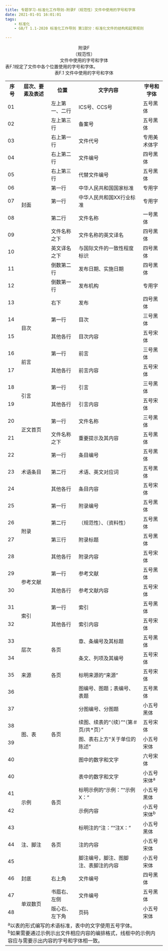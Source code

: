 ```yaml
---
title: 专题学习-标准化工作导则-附录F（规范性）文件中使用的字号和字体
date: 2021-01-01 16:01:01
tags: 
	- 标准化
	- GB/T 1.1-2020 标准化工作导则 第1部分：标准化文件的结构和起草规则

---
```




<center>附录F<br>（规范性）<br>文件中使用的字号和字体</center>
表F.1规定了文件中各个位置使用的字号和字体。

<center>表F.1 文件中使用的字号和字体</center>
<table>
    <tr>
        <th>序号</th>
        <th>层次、要素及表述</th>
        <th>位置</th>
        <th>文字内容</th>
        <th>字号和字体</th>
    </tr>
    <tr>
        <td>01</td>
        <td rowspan='13'>封面</td>
        <td>左上第一、二行</td>
        <td>ICS号、CCS号</td>
        <td>五号黑体</td>
    </tr>
    <tr>
        <td>02</td>
        <td>左上第三行</td>
        <td>备案号</td>
        <td>五号黑体</td>
    </tr>
    <tr>
        <td>03</td>
        <td>右上第一行</td>
        <td>文件代号</td>
        <td>专用美术体字</td>
    </tr>
    <tr>
        <td>04</td>
        <td>右上第二行</td>
        <td>文件编号</td>
        <td>四号黑体</td>
    </tr>
    <tr>
        <td>05</td>
        <td>右上第三行</td>
        <td>代替文件编号</td>
        <td>五号黑体</td>
    </tr>
    <tr>
        <td>06</td>
        <td>第一行</td>
        <td>中华人民共和国国家标准</td>
        <td>专用字</td>
    </tr>
    <tr>
        <td>07</td>
        <td>第一行</td>
        <td>中华人民共和国XX行业标准</td>
        <td>专用字</td>
    </tr>
    <tr>
        <td>08</td>
        <td>第二行</td>
        <td>文件名称</td>
        <td>一号黑体</td>
    </tr>
    <tr>
        <td>09</td>
        <td>文件名称之下</td>
        <td>文件名称的英文译名</td>
        <td>四号黑体</td>
    </tr>
    <tr>
        <td>10</td>
        <td>英文译名之下</td>
        <td>与国际文件的一致性程度标识</td>
        <td>四号黑体</td>
    </tr>
    <tr>
        <td>11</td>
        <td>倒数第二行</td>
        <td>发布日期、实施日期</td>
        <td>四号黑体</td>
    </tr>
    <tr>
        <td>12</td>
        <td>倒数第一行</td>
        <td>发布机构</td>
        <td>专用字</td>
    </tr>
    <tr>
        <td>13</td>
        <td>右下</td>
        <td>发布</td>
        <td>四号黑体</td>
    </tr>
    <tr>
        <td>14</td>
        <td rowspan='2'>目次</td>
        <td>第一行</td>
        <td>目次</td>
        <td>三号黑体</td>
    </tr>
    <tr>
        <td>15</td>
        <td>其他各行</td>
        <td>目次内容</td>
        <td>五号宋体</td>
    </tr>
    <tr>
        <td>16</td>
        <td rowspan='2'>前言</td>
        <td>第一行</td>
        <td>前言</td>
        <td>三号黑体</td>
    </tr>
    <tr>
        <td>17</td>
        <td>其他各行</td>
        <td>前言内容</td>
        <td>五号宋体</td>
    </tr>
    <tr>
        <td>18</td>
        <td rowspan='2'>引言</td>
        <td>第一行</td>
        <td>引言</td>
        <td>三号黑体</td>
    </tr>
    <tr>
        <td>19</td>
        <td>其他各行</td>
        <td>引言内容</td>
        <td>五号宋体</td>
    </tr>
    <tr>
        <td>20</td>
        <td rowspan='2'>正文首页</td>
        <td>第一行</td>
        <td>文件名称</td>
        <td>三号黑体</td>
    </tr>
    <tr>
        <td>21</td>
        <td>文件名称之下</td>
        <td>重要提示及其内容</td>
        <td>五号黑体</td>
    </tr>
    <tr>
        <td>22</td>
        <td rowspan='3'>术语条目</td>
        <td>第一行</td>
        <td>条目编号</td>
        <td>五号黑体</td>
    </tr>
    <tr>
        <td>23</td>
        <td>第二行</td>
        <td>术语、英文对应词</td>
        <td>五号黑体</td>
    </tr>
    <tr>
        <td>24</td>
        <td>其他各行</td>
        <td>条目内容</td>
        <td>五号宋体</td>
    </tr>
    <tr>
        <td>25</td>
        <td rowspan='4'>附录</td>
        <td>第一行</td>
        <td>附录编号</td>
        <td>五号黑体</td>
    </tr>
    <tr>
        <td>26</td>
        <td>第二行</td>
        <td>（规范性）、（资料性）</td>
        <td>五号黑体</td>
    </tr>
    <tr>
        <td>27</td>
        <td>第三行</td>
        <td>附录标题</td>
        <td>五号黑体</td>
    </tr>
    <tr>
        <td>28</td>
        <td>其他各行</td>
        <td>附录内容</td>
        <td>五号宋体</td>
    </tr>
    <tr>
        <td>29</td>
        <td rowspan='2'>参考文献</td>
        <td>第一行</td>
        <td>参考文献</td>
        <td>五号黑体</td>
    </tr>
    <tr>
        <td>30</td>
        <td>其他各行</td>
        <td>参考文献内容</td>
        <td>五号宋体</td>
    </tr>
    <tr>
        <td>31</td>
        <td rowspan='2'>索引</td>
        <td>第一行</td>
        <td>索引</td>
        <td>五号黑体</td>
    </tr>
    <tr>
        <td>32</td>
        <td>其他各行</td>
        <td>索引内容</td>
        <td>五号宋体</td>
    </tr>
    <tr>
        <td>33</td>
        <td rowspan='2'>层次</td>
        <td rowspan='2'>各页</td>
        <td>章、条编号及其标题</td>
        <td>五号黑体</td>
    </tr>
    <tr>
        <td>34</td>
        <td>条文、列项及其编号</td>
        <td>五号宋体</td>
    </tr>
    <tr>
        <td>35</td>
        <td>来源</td>
        <td>各页</td>
        <td>标明来源的“来源”</td>
        <td>五号宋体</td>
    </tr>
    <tr>
        <td>36</td>
        <td rowspan='6'>图、表</td>
        <td rowspan='6'>各页</td>
        <td>图编号、图题；表编号、表题</td>
        <td>五号黑体</td>
    </tr>
    <tr>
        <td>37</td>
        <td>分图编号、分图题</td>
        <td>小五号黑体</td>
    </tr>
    <tr>
        <td>38</td>
        <td>续图、续表的“（续）”“（第＃页/共*页）”</td>
        <td>五号宋体</td>
    </tr>
    <tr>
        <td>39</td>
        <td>图、表右上方“关于单位的陈述”</td>
        <td>小五号宋体</td>
    </tr>
    <tr>
        <td>40</td>
        <td>图中的数字和文字</td>
        <td>六号宋体</td>
    </tr>
    <tr>
        <td>40</td>
        <td>表中的数字和文字</td>
        <td>小五号宋体<sup>a</sup></td>
    </tr>
    <tr>
        <td>41</td>
        <td rowspan='2'>示例</td>
        <td rowspan='2'>各页</td>
        <td>标明示例的“示例：”“示例X：”</td>
        <td>小五号黑体</td>
    </tr>
    <tr>
        <td>42</td>
        <td>示例内容</td>
        <td>小五号宋体<sup>b</sup></td>
    </tr>
    <tr>
        <td>43</td>
        <td rowspan='3'>注、脚注</td>
        <td rowspan='3'>各页</td>
        <td>标明注的“注：”“注X：”</td>
        <td>小五号黑体</td>
    </tr>
    <tr>
        <td>44</td>
        <td>注的内容</td>
        <td>小五号宋体</td>
    </tr>
    <tr>
        <td>45</td>
        <td>脚注编号，脚注、图脚注、表脚注的内容</td>
        <td>小五号宋体</td>
    </tr>
    <tr>
        <td>46</td>
        <td>封底</td>
        <td>右上角</td>
        <td>文件编号</td>
        <td>四号黑体</td>
    </tr>
    <tr>
        <td>47</td>
        <td rowspan='2'>单双数页</td>
        <td>书眉右、左侧</td>
        <td>文件编号</td>
        <td>五号黑体</td>
    </tr>
    <tr>
        <td>48</td>
        <td>版心右、左下角</td>
        <td>页码</td>
        <td>小五号宋体</td>
    </tr>
    <tr>
        <td colspan='5'><sup>a</sup>以表的形式编写的术语标准，表中的文字使用五号字体。<br><sup>b</sup>如果需要通过示例示出文件相应内容的编排格式，线框中的示例内容应与需要示出内容的字号和字体相一致。</td>
    </tr>


</table>






